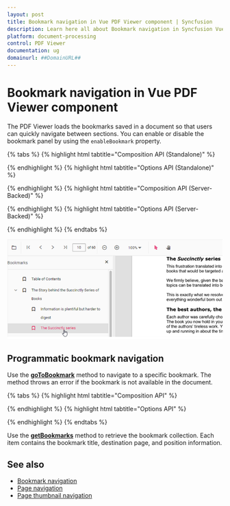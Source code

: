 ```yaml
---
layout: post
title: Bookmark navigation in Vue PDF Viewer component | Syncfusion
description: Learn here all about Bookmark navigation in Syncfusion Vue PDF Viewer component of Syncfusion Essential JS 2 and more.
platform: document-processing
control: PDF Viewer
documentation: ug
domainurl: ##DomainURL##
---
```


# Bookmark navigation in Vue PDF Viewer component

The PDF Viewer loads the bookmarks saved in a document so that users can quickly navigate between sections. You can enable or disable the bookmark panel by using the `enableBookmark` property.

{% tabs %}
{% highlight html tabtitle="Composition API (Standalone)" %}

<template>
  <div id="app">
    <ejs-pdfviewer
      id="pdfViewer"
      :documentPath="documentPath"
      :resourceUrl="resourceUrl"
      :enableBookmark="true"
    ></ejs-pdfviewer>
  </div>
</template>

<script setup>
import {
  PdfViewerComponent as EjsPdfviewer,
  Toolbar,
  Magnification,
  Navigation,
  LinkAnnotation,
  BookmarkView,
  Annotation,
  ThumbnailView,
  Print,
  TextSelection,
  TextSearch
} from '@syncfusion/ej2-vue-pdfviewer';
import { provide } from 'vue';

const documentPath = 'https://cdn.syncfusion.com/content/pdf/pdf-succinctly.pdf';
const resourceUrl = 'https://cdn.syncfusion.com/ej2/24.1.41/dist/ej2-pdfviewer-lib';

provide('PdfViewer', [
  Toolbar,
  Magnification,
  Navigation,
  LinkAnnotation,
  BookmarkView,
  Annotation,
  ThumbnailView,
  Print,
  TextSelection,
  TextSearch
]);
</script>

{% endhighlight %}
{% highlight html tabtitle="Options API (Standalone)" %}

<template>
  <div id="app">
    <ejs-pdfviewer
      id="pdfViewer"
      :documentPath="documentPath"
      :resourceUrl="resourceUrl"
      :enableBookmark="true"
    ></ejs-pdfviewer>
  </div>
</template>

<script>
import {
  PdfViewerComponent,
  Toolbar,
  Magnification,
  Navigation,
  LinkAnnotation,
  BookmarkView,
  Annotation,
  ThumbnailView,
  Print,
  TextSelection,
  TextSearch
} from '@syncfusion/ej2-vue-pdfviewer';

export default {
  name: 'App',
  components: {
    'ejs-pdfviewer': PdfViewerComponent
  },
  data() {
    return {
      documentPath: 'https://cdn.syncfusion.com/content/pdf/pdf-succinctly.pdf',
      resourceUrl: 'https://cdn.syncfusion.com/ej2/24.1.41/dist/ej2-pdfviewer-lib'
    };
  },
  provide: {
    PdfViewer: [
      Toolbar,
      Magnification,
      Navigation,
      LinkAnnotation,
      BookmarkView,
      Annotation,
      ThumbnailView,
      Print,
      TextSelection,
      TextSearch
    ]
  }
};
</script>

{% endhighlight %}
{% highlight html tabtitle="Composition API (Server-Backed)" %}

<template>
  <div id="app">
    <ejs-pdfviewer
      id="pdfViewer"
      :serviceUrl="serviceUrl"
      :documentPath="documentPath"
      :enableBookmark="true"
    ></ejs-pdfviewer>
  </div>
</template>

<script setup>
import {
  PdfViewerComponent as EjsPdfviewer,
  Toolbar,
  Magnification,
  Navigation,
  LinkAnnotation,
  BookmarkView,
  Annotation,
  ThumbnailView,
  Print,
  TextSelection,
  TextSearch
} from '@syncfusion/ej2-vue-pdfviewer';
import { provide } from 'vue';

const serviceUrl = 'https://document.syncfusion.com/web-services/pdf-viewer/api/pdfviewer';
const documentPath = 'https://cdn.syncfusion.com/content/pdf/pdf-succinctly.pdf';

provide('PdfViewer', [
  Toolbar,
  Magnification,
  Navigation,
  LinkAnnotation,
  BookmarkView,
  Annotation,
  ThumbnailView,
  Print,
  TextSelection,
  TextSearch
]);
</script>

{% endhighlight %}
{% highlight html tabtitle="Options API (Server-Backed)" %}

<template>
  <div id="app">
    <ejs-pdfviewer
      id="pdfViewer"
      :serviceUrl="serviceUrl"
      :documentPath="documentPath"
      :enableBookmark="true"
    ></ejs-pdfviewer>
  </div>
</template>

<script>
import {
  PdfViewerComponent,
  Toolbar,
  Magnification,
  Navigation,
  LinkAnnotation,
  BookmarkView,
  Annotation,
  ThumbnailView,
  Print,
  TextSelection,
  TextSearch
} from '@syncfusion/ej2-vue-pdfviewer';

export default {
  name: 'App',
  components: {
    'ejs-pdfviewer': PdfViewerComponent
  },
  data() {
    return {
      serviceUrl: 'https://document.syncfusion.com/web-services/pdf-viewer/api/pdfviewer',
      documentPath: 'https://cdn.syncfusion.com/content/pdf/pdf-succinctly.pdf'
    };
  },
  provide: {
    PdfViewer: [
      Toolbar,
      Magnification,
      Navigation,
      LinkAnnotation,
      BookmarkView,
      Annotation,
      ThumbnailView,
      Print,
      TextSelection,
      TextSearch
    ]
  }
};
</script>

{% endhighlight %}
{% endtabs %}

![PDF Viewer bookmark panel](../images/bookmark.png)

## Programmatic bookmark navigation

Use the [**goToBookmark**](https://ej2.syncfusion.com/vue/documentation/api/pdfviewer/bookmark/#gotobookmark) method to navigate to a specific bookmark. The method throws an error if the bookmark is not available in the document.

{% tabs %}
{% highlight html tabtitle="Composition API" %}

<template>
  <div>
    <button @click="goToBookmark">Go to bookmark</button>
    <button @click="getBookmarks">List bookmarks</button>
    <ejs-pdfviewer
      id="pdfViewer"
      ref="pdfViewer"
      :documentPath="documentPath"
      :resourceUrl="resourceUrl"
      :enableBookmark="true"
    ></ejs-pdfviewer>
  </div>
</template>

<script setup>
import {
  PdfViewerComponent as EjsPdfviewer,
  Toolbar,
  Magnification,
  Navigation,
  LinkAnnotation,
  BookmarkView,
  Annotation,
  ThumbnailView,
  Print,
  TextSelection,
  TextSearch
} from '@syncfusion/ej2-vue-pdfviewer';
import { provide, ref } from 'vue';

const pdfViewer = ref(null);
const documentPath = 'https://cdn.syncfusion.com/content/pdf/pdf-succinctly.pdf';
const resourceUrl = 'https://cdn.syncfusion.com/ej2/24.1.41/dist/ej2-pdfviewer-lib';

provide('PdfViewer', [
  Toolbar,
  Magnification,
  Navigation,
  LinkAnnotation,
  BookmarkView,
  Annotation,
  ThumbnailView,
  Print,
  TextSelection,
  TextSearch
]);

const goToBookmark = () => {
  pdfViewer.value.ej2Instances.bookmark.goToBookmark(1, 0);
};

const getBookmarks = () => {
  const bookmarks = pdfViewer.value.ej2Instances.bookmark.getBookmarks();
  console.log(bookmarks);
};
</script>

{% endhighlight %}
{% highlight html tabtitle="Options API" %}

<template>
  <div>
    <button @click="goToBookmark">Go to bookmark</button>
    <button @click="getBookmarks">List bookmarks</button>
    <ejs-pdfviewer
      id="pdfViewer"
      ref="pdfViewer"
      :documentPath="documentPath"
      :resourceUrl="resourceUrl"
      :enableBookmark="true"
    ></ejs-pdfviewer>
  </div>
</template>

<script>
import {
  PdfViewerComponent,
  Toolbar,
  Magnification,
  Navigation,
  LinkAnnotation,
  BookmarkView,
  Annotation,
  ThumbnailView,
  Print,
  TextSelection,
  TextSearch
} from '@syncfusion/ej2-vue-pdfviewer';

export default {
  name: 'App',
  components: {
    'ejs-pdfviewer': PdfViewerComponent
  },
  data() {
    return {
      documentPath: 'https://cdn.syncfusion.com/content/pdf/pdf-succinctly.pdf',
      resourceUrl: 'https://cdn.syncfusion.com/ej2/24.1.41/dist/ej2-pdfviewer-lib'
    };
  },
  provide: {
    PdfViewer: [
      Toolbar,
      Magnification,
      Navigation,
      LinkAnnotation,
      BookmarkView,
      Annotation,
      ThumbnailView,
      Print,
      TextSelection,
      TextSearch
    ]
  },
  methods: {
    goToBookmark() {
      this.$refs.pdfViewer.ej2Instances.bookmark.goToBookmark(1, 0);
    },
    getBookmarks() {
      const bookmarks = this.$refs.pdfViewer.ej2Instances.bookmark.getBookmarks();
      console.log(bookmarks);
    }
  }
};
</script>

{% endhighlight %}
{% endtabs %}

Use the [**getBookmarks**](https://ej2.syncfusion.com/vue/documentation/api/pdfviewer/bookmark/#getbookmarks) method to retrieve the bookmark collection. Each item contains the bookmark title, destination page, and position information.

## See also

- [Bookmark navigation](https://help.syncfusion.com/document-processing/pdf/pdf-viewer/vue/interactive-pdf-navigation/bookmark-navigation/)
- [Page navigation](https://help.syncfusion.com/document-processing/pdf/pdf-viewer/vue/interactive-pdf-navigation/page-navigation/)
- [Page thumbnail navigation](https://help.syncfusion.com/document-processing/pdf/pdf-viewer/vue/interactive-pdf-navigation/page-thumbnail-navigation/)

